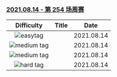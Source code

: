 ### [2021.08.14 - 第 254 场周赛](https://leetcode-cn.com/contest/weekly-contest-254/)

| Difficulty | Title | Date |
|:----------:|:-----:|:----:|
|![easytag](https://img.shields.io/badge/-easy-brightgreen)|[]()|2021.08.14|
|![medium tag](https://img.shields.io/badge/-medium-yellow)|[]()|2021.08.14|
|![medium tag](https://img.shields.io/badge/-medium-yellow)|[]()|2021.08.14|
|![hard tag](https://img.shields.io/badge/-hard-red)|[]()|2021.08.14|